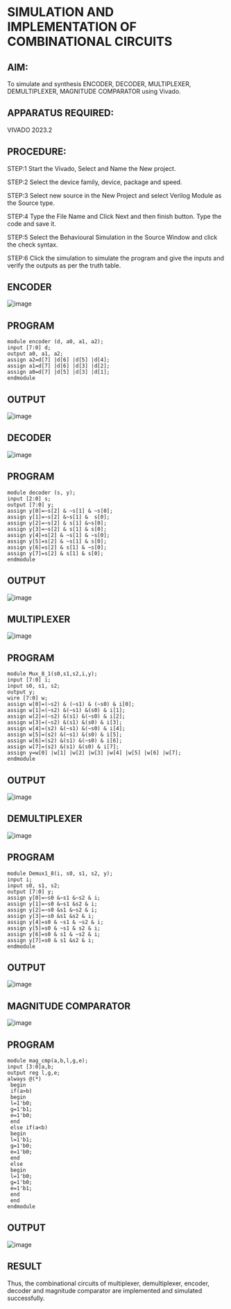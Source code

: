 # SIMULATION AND IMPLEMENTATION OF COMBINATIONAL CIRCUITS

## AIM:
To simulate and synthesis ENCODER, DECODER, MULTIPLEXER, DEMULTIPLEXER, MAGNITUDE COMPARATOR using Vivado.

## APPARATUS REQUIRED:
VIVADO 2023.2

## PROCEDURE:
 STEP:1 Start the Vivado, Select and Name the New project.
 
 STEP:2 Select the device family, device, package and speed. 
 
 STEP:3 Select new source in the New Project and select Verilog Module as the Source type.
 
 STEP:4 Type the File Name and Click Next and then finish button. Type the code and save it.
 
 STEP:5 Select the Behavioural Simulation in the Source Window and click the check syntax.
 
 STEP:6 Click the simulation to simulate the program and give the inputs and verify the outputs as per the truth table.

## ENCODER
![image](https://github.com/Sricharumathy/Experiment-02-vlsi-/assets/159044760/2f228a11-7218-4784-b729-1ce544d8e069)

## PROGRAM
```
module encoder (d, a0, a1, a2);
input [7:0] d;
output a0, a1, a2;
assign a2=d[7] |d[6] |d[5] |d[4];
assign a1=d[7] |d[6] |d[3] |d[2];
assign a0=d[7] |d[5] |d[3] |d[1];
endmodule
```

## OUTPUT
![image](https://github.com/Sricharumathy/Experiment-02-vlsi-/assets/159044760/a57959af-0c10-48b6-a269-69df8b1d4a10)

## DECODER
![image](https://github.com/Sricharumathy/Experiment-02-vlsi-/assets/159044760/6deffdcc-e4c1-4fe2-89f3-77f40df4a0c1)

## PROGRAM
```
module decoder (s, y);
input [2:0] s;
output [7:0] y;
assign y[0]=~s[2] & ~s[1] & ~s[0];
assign y[1]=~s[2] &~s[1] &  s[0];
assign y[2]=~s[2] & s[1] &~s[0];
assign y[3]=~s[2] & s[1] & s[0];
assign y[4]=s[2] & ~s[1] & ~s[0];
assign y[5]=s[2] & ~s[1] & s[0];
assign y[6]=s[2] & s[1] & ~s[0];
assign y[7]=s[2] & s[1] & s[0];
endmodule
```
## OUTPUT
![image](https://github.com/Sricharumathy/Experiment-02-vlsi-/assets/159044760/53e55e6d-aa59-4422-9ebc-c4ffc300d585)

## MULTIPLEXER
![image](https://github.com/Sricharumathy/Experiment-02-vlsi-/assets/159044760/8462e064-67da-488f-94d8-5c51b0391ade)

## PROGRAM
```
module Mux_8_1(s0,s1,s2,i,y);
input [7:0] i;
input s0, s1, s2;
output y;
wire [7:0] w;
assign w[0]=(~s2) & (~s1) & (~s0) & i[0];
assign w[1]=(~s2) &(~s1) &(s0) & i[1];
assign w[2]=(~s2) &(s1) &(~s0) & i[2];
assign w[3]=(~s2) &(s1) &(s0) & i[3];
assign w[4]=(s2) &(~s1) &(~s0) & i[4];
assign w[5]=(s2) &(~s1) &(s0) & i[5];
assign w[6]=(s2) &(s1) &(~s0) & i[6];
assign w[7]=(s2) &(s1) &(s0) & i[7];
assign y=w[0] |w[1] |w[2] |w[3] |w[4] |w[5] |w[6] |w[7];
endmodule
```

## OUTPUT
![image](https://github.com/Sricharumathy/Experiment-02-vlsi-/assets/159044760/017e6c89-8ac2-4912-b8a2-375630a2aaa5)

## DEMULTIPLEXER
![image](https://github.com/Sricharumathy/Experiment-02-vlsi-/assets/159044760/e3fba960-d477-4cc1-87ca-09c6bacb927c)

## PROGRAM
```
module Demux1_8(i, s0, s1, s2, y);
input i;
input s0, s1, s2;
output [7:0] y;
assign y[0]=~s0 &~s1 &~s2 & i;
assign y[1]=~s0 &~s1 &s2 & i;
assign y[2]=~s0 &s1 &~s2 & i;
assign y[3]=~s0 &s1 &s2 & i;
assign y[4]=s0 & ~s1 & ~s2 & i;
assign y[5]=s0 & ~s1 & s2 & i;
assign y[6]=s0 & s1 & ~s2 & i;
assign y[7]=s0 & s1 &s2 & i;
endmodule
```

## OUTPUT
![image](https://github.com/Sricharumathy/Experiment-02-vlsi-/assets/159044760/d42f7828-5519-44f6-a25b-339ea586c157)

## MAGNITUDE COMPARATOR
![image](https://github.com/Sricharumathy/Experiment-02-vlsi-/assets/159044760/0e41ae2e-3a0a-4951-a4f3-a70b8fc8e21a)

## PROGRAM
```
module mag_cmp(a,b,l,g,e);
input [3:0]a,b;
output reg l,g,e;
always @(*)
 begin
 if(a>b)
 begin
 l=1'b0;
 g=1'b1;
 e=1'b0;
 end
 else if(a<b)
 begin
 l=1'b1;
 g=1'b0;
 e=1'b0;
 end
 else
 begin
 l=1'b0;
 g=1'b0;
 e=1'b1;
 end
 end
endmodule
```

## OUTPUT
![image](https://github.com/Sricharumathy/Experiment-02-vlsi-/assets/159044760/e960c8ae-fed4-4d96-9176-eacb0bea761a)

## RESULT
Thus, the combinational circuits of   multiplexer, demultiplexer, encoder, decoder and magnitude comparator are implemented and simulated successfully.
